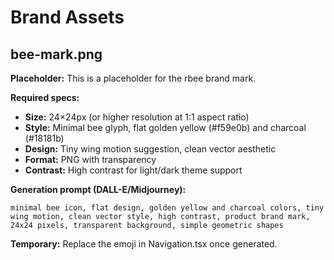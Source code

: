 # Brand Assets

## bee-mark.png

**Placeholder:** This is a placeholder for the rbee brand mark.

**Required specs:**
- **Size:** 24×24px (or higher resolution at 1:1 aspect ratio)
- **Style:** Minimal bee glyph, flat golden yellow (#f59e0b) and charcoal (#18181b)
- **Design:** Tiny wing motion suggestion, clean vector aesthetic
- **Format:** PNG with transparency
- **Contrast:** High contrast for light/dark theme support

**Generation prompt (DALL-E/Midjourney):**
```
minimal bee icon, flat design, golden yellow and charcoal colors, tiny wing motion, clean vector style, high contrast, product brand mark, 24x24 pixels, transparent background, simple geometric shapes
```

**Temporary:** Replace the emoji in Navigation.tsx once generated.

